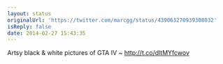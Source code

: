 ```yaml
---
layout: status
originalUrl: 'https://twitter.com/marcgg/status/439063270939308032'
isReply: false
date: 2014-02-27 15:43:35
---
```


Artsy black &amp; white pictures of GTA IV ~ http://t.co/dltMYfcwov
